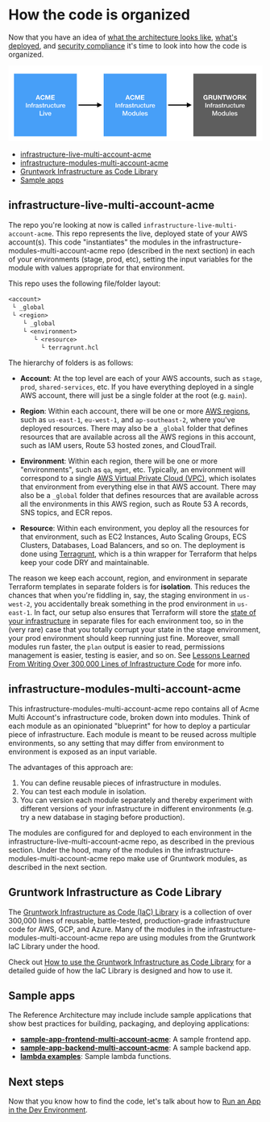 # How the code is organized

Now that you have an idea of [what the architecture looks like](01-architecture-overview.md), [what's
deployed](02-whats-deployed.md), and [security compliance](03-security-compliance-compatibility.md) it's time to look
into how the code is organized.

![Module Relationship](_images/terraform-code-provenance.png)

* [infrastructure-live-multi-account-acme](#infrastructure-live-multi-account-acme)
* [infrastructure-modules-multi-account-acme](#infrastructure-modules-multi-account-acme)
* [Gruntwork Infrastructure as Code Library](#gruntwork-infrastructure-as-code-library)
* [Sample apps](#sample-apps)




## infrastructure-live-multi-account-acme

The repo you're looking at now is called `infrastructure-live-multi-account-acme`. This repo represents the live, deployed 
state of your AWS account(s). This code "instantiates" the modules in the infrastructure-modules-multi-account-acme repo
(described in the next section) in each of your environments (stage, prod, etc), setting the input variables for the 
module with values appropriate for that environment.
  
This repo uses the following file/folder layout:
 
```
<account>
 └ _global
 └ <region>
    └ _global
    └ <environment>
       └ <resource>
         └ terragrunt.hcl
```

The hierarchy of folders is as follows:

* **Account**: At the top level are each of your AWS accounts, such as `stage`, `prod`, `shared-services`, etc. If you 
  have everything deployed in a single AWS account, there will just be a single folder at the root (e.g. `main`).
  
* **Region**: Within each account, there will be one or more [AWS 
  regions](http://docs.aws.amazon.com/AWSEC2/latest/UserGuide/using-regions-availability-zones.html), such as 
  `us-east-1`, `eu-west-1`, and `ap-southeast-2`, where you've deployed resources. There may also be a `_global` 
  folder that defines resources that are available across all the AWS regions in this account, such as IAM users, 
  Route 53 hosted zones, and CloudTrail. 

* **Environment**: Within each region, there will be one or more "environments", such as `qa`, `mgmt`, etc. Typically, 
  an environment will correspond to a single [AWS Virtual Private Cloud (VPC)](https://aws.amazon.com/vpc/), which 
  isolates that environment from everything else in that AWS account. There may also be a `_global` folder 
  that defines resources that are available across all the environments in this AWS region, such as Route 53 A records, 
  SNS topics, and ECR repos.
  
* **Resource**: Within each environment, you deploy all the resources for that environment, such as EC2 Instances, Auto
  Scaling Groups, ECS Clusters, Databases, Load Balancers, and so on. The deployment is done using 
  [Terragrunt](https://github.com/maxar-infrastructure/terragrunt), which is a thin wrapper for Terraform that helps keep your
  code DRY and maintainable.

The reason we keep each account, region, and environment in separate Terraform templates in separate folders is for 
**isolation**. This reduces the chances that when you're fiddling in, say, the staging environment in `us-west-2`, you 
accidentally break something in the prod environment in `us-east-1`. In fact, our setup also ensures that Terraform 
will store the [state of your infrastructure](https://www.terraform.io/docs/state/) in separate files for each 
environment too, so in the (very rare) case that you totally corrupt your state in the stage environment, your prod 
environment should keep running just fine. Moreover, small modules run faster, the `plan` output is easier to read,
permissions management is easier, testing is easier, and so on. See [Lessons Learned From Writing Over 300,000 Lines of
Infrastructure Code](https://blog.gruntwork.io/5-lessons-learned-from-writing-over-300-000-lines-of-infrastructure-code-36ba7fadeac1)
for more info.




## infrastructure-modules-multi-account-acme

This infrastructure-modules-multi-account-acme repo contains all of Acme Multi Account's infrastructure code, broken down
into modules. Think of each module as an opinionated "blueprint" for how to deploy a particular piece of 
infrastructure. Each module is meant to be reused across multiple environments, so any setting that may differ from 
environment to environment is exposed as an input variable. 

The advantages of this approach are:

1. You can define reusable pieces of infrastructure in modules.
2. You can test each module in isolation.
3. You can version each module separately and thereby experiment with different versions of your infrastructure in
   different environments (e.g. try a new database in staging before production).

The modules are configured for and deployed to each environment in the infrastructure-live-multi-account-acme repo, as
described in the previous section. Under the hood, many of the modules in the infrastructure-modules-multi-account-acme repo 
make use of Gruntwork modules, as described in the next section.




## Gruntwork Infrastructure as Code Library

The [Gruntwork Infrastructure as Code (IaC) Library](https://gruntwork.io/infrastructure-as-code-library/) is a 
collection of over 300,000 lines of reusable, battle-tested, production-grade infrastructure code for AWS, GCP, and 
Azure. Many of the modules in the infrastructure-modules-multi-account-acme repo are using modules from the Gruntwork IaC
Library under the hood. 

Check out [How to use the Gruntwork Infrastructure as Code Library](https://gruntwork.io/guides/foundations/how-to-use-gruntwork-infrastructure-as-code-library/)
for a detailed guide of how the IaC Library is designed and how to use it.










## Sample apps

The Reference Architecture may include include sample applications that show best practices for building, packaging, 
and deploying applications:

* **[sample-app-frontend-multi-account-acme](https://github.com/maxar-infrastructure/sample-app-frontend-multi-account-acme)**: A sample frontend app.
* **[sample-app-backend-multi-account-acme](https://github.com/maxar-infrastructure/sample-app-backend-multi-account-acme)**: A sample backend app.
* **[lambda examples](https://github.com/maxar-infrastructure/infrastructure-modules-multi-account-acme/tree/master/lambda)**: Sample lambda functions.




## Next steps

Now that you know how to find the code, let's talk about how to [Run an App in the Dev
Environment](05-dev-environment.md).
